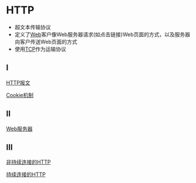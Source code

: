 # HTTP

- 超文本传输协议
- 定义了[Web](Web.md)客户像Web服务器请求(如点击链接)Web页面的方式，以及服务器向客户传送Web页面的方式
- 使用[TCP](Network_TCP_Protocol.md)作为运输协议

## I

[HTTP报文](Http_Message.md)

[Cookie机制](Http_Cookie.md)

## II 

[Web服务器](Http_WebServer.md)

## III

[非持续连接的HTTP](非持续连接的HTTP.md)

[持续连接的HTTP](持续连接的HTTP.md)
